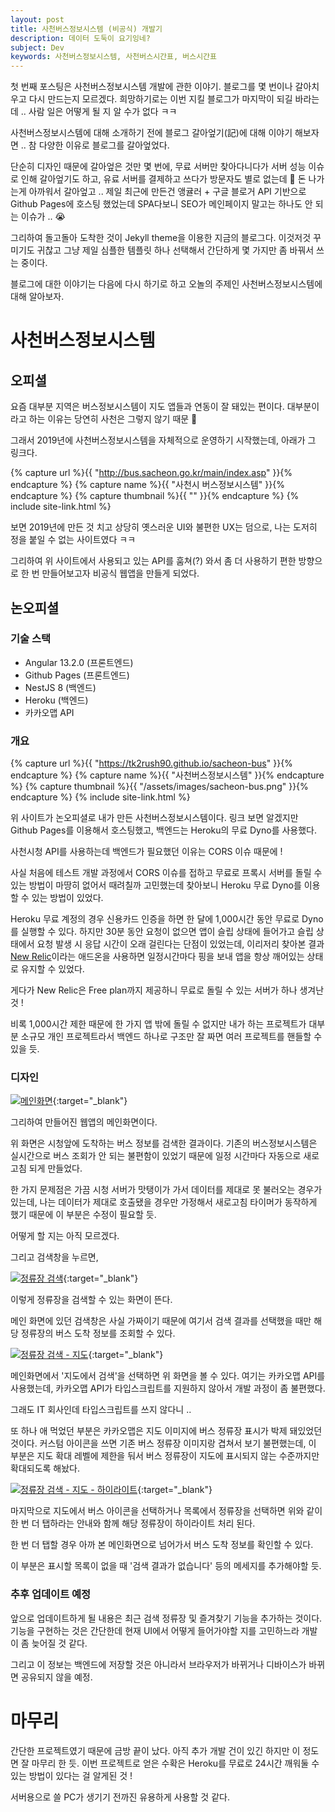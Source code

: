```yaml
---
layout: post
title: 사천버스정보시스템 (비공식) 개발기
description: 데이터 도둑이 요기잉네?
subject: Dev
keywords: 사천버스정보시스템, 사천버스시간표, 버스시간표
---
```


첫 번째 포스팅은 사천버스정보시스템 개발에 관한 이야기.
블로그를 몇 번이나 갈아치우고 다시 만드는지 모르겠다.
희망하기로는 이번 지킬 블로그가 마지막이 되길 바라는데 .. 사람 일은 어떻게 될 지 알 수가 없다 ㅋㅋ

사천버스정보시스템에 대해 소개하기 전에 블로그 갈아엎기(記)에 대해 이야기 해보자면 ..
참 다양한 이유로 블로그를 갈아엎었다.

단순히 디자인 때문에 갈아엎은 것만 몇 번에, 무료 서버만 찾아다니다가 서버 성능 이슈로 인해 갈아엎기도 하고,
유료 서버를 결제하고 쓰다가 방문자도 별로 없는데 🥲 돈 나가는게 아까워서 갈아엎고 ..
제일 최근에 만든건 앵귤러 + 구글 블로거 API 기반으로 Github Pages에 호스팅 했었는데
SPA다보니 SEO가 메인페이지 말고는 하나도 안 되는 이슈가 .. 😭

그리하여 돌고돌아 도착한 것이 Jekyll theme을 이용한 지금의 블로그다.
이것저것 꾸미기도 귀찮고 그냥 제일 심플한 템플릿 하나 선택해서 간단하게 몇 가지만 좀 바꿔서 쓰는 중이다.

블로그에 대한 이야기는 다음에 다시 하기로 하고 오놀의 주제인 사천버스정보시스템에 대해 알아보자.

# 사천버스정보시스템

## 오피셜

요즘 대부분 지역은 버스정보시스템이 지도 앱들과 연동이 잘 돼있는 편이다.
대부분이라고 하는 이유는 당연히 사천은 그렇지 않기 때문 🥲

그래서 2019년에 사천버스정보시스템을 자체적으로 운영하기 시작했는데, 아래가 그 링크다.

{% capture url %}{{ "http://bus.sacheon.go.kr/main/index.asp" }}{% endcapture %}
{% capture name %}{{ "사천시 버스정보시스템" }}{% endcapture %}
{% capture thumbnail %}{{ "" }}{% endcapture %}
{% include site-link.html %}

보면 2019년에 만든 것 치고 상당히 옛스러운 UI와 불편한 UX는 덤으로, 나는 도저히 정을 붙일 수 없는 사이트였다 ㅋㅋ

그리하여 위 사이트에서 사용되고 있는 API를 훔쳐(?) 와서 좀 더 사용하기 편한 방향으로 한 번 만들어보고자
비공식 웹앱을 만들게 되었다.

## 논오피셜

### 기술 스택

- Angular 13.2.0 (프론트엔드)
- Github Pages (프론트엔드)
- NestJS 8 (백엔드)
- Heroku (백엔드)
- 카카오맵 API

### 개요

{% capture url %}{{ "https://tk2rush90.github.io/sacheon-bus" }}{% endcapture %}
{% capture name %}{{ "사천버스정보시스템" }}{% endcapture %}
{% capture thumbnail %}{{ "/assets/images/sacheon-bus.png" }}{% endcapture %}
{% include site-link.html %}

위 사이트가 논오피셜로 내가 만든 사천버스정보시스템이다.
링크 보면 알겠지만 Github Pages를 이용해서 호스팅했고, 백엔드는 Heroku의 무료 Dyno를 사용했다.

사천시청 API를 사용하는데 백엔드가 필요했던 이유는 CORS 이슈 때문에 !

사실 처음에 테스트 개발 과정에서 CORS 이슈를 접하고
무료로 프록시 서버를 돌릴 수 있는 방법이 마땅히 없어서 때려칠까 고민했는데
찾아보니 Heroku 무료 Dyno를 이용할 수 있는 방법이 있었다.

Heroku 무료 계정의 경우 신용카드 인증을 하면 한 달에 1,000시간 동안 무료로 Dyno를 실행할 수 있다.
하지만 30분 동안 요청이 없으면 앱이 슬립 상태에 들어가고
슬립 상태에서 요청 발생 시 응답 시간이 오래 걸린다는 단점이 있었는데,
이리저리 찾아본 결과 [New Relic](https://elements.heroku.com/addons/newrelic)이라는 애드온을 사용하면
일정시간마다 핑을 보내 앱을 항상 깨어있는 상태로 유지할 수 있었다.

게다가 New Relic은 Free plan까지 제공하니 무료로 돌릴 수 있는 서버가 하나 생겨난 것 !

비록 1,000시간 제한 때문에 한 가지 앱 밖에 돌릴 수 없지만
내가 하는 프로젝트가 대부분 소규모 개인 프로젝트라서 백엔드 하나로 구조만 잘 짜면 여러 프로젝트를 핸들할 수 있을 듯.

### 디자인

[![메인화면](/assets/images/sacheon-bus-main.png)](/assets/images/sacheon-bus-main.png){:target="_blank"}

그리하여 만들어진 웹앱의 메인화면이다.

위 화면은 시청앞에 도착하는 버스 정보를 검색한 결과이다.
기존의 버스정보시스템은 실시간으로 버스 조회가 안 되는 불편함이 있었기 때문에
일정 시간마다 자동으로 새로고침 되게 만들었다.

한 가지 문제점은 가끔 시청 서버가 맛탱이가 가서 데이터를 제대로 못 불러오는 경우가 있는데,
나는 데이터가 제대로 호출됐을 경우만 가정해서 새로고침 타이머가 동작하게 했기 때문에
이 부분은 수정이 필요할 듯.

어떻게 할 지는 아직 모르겠다.

그리고 검색창을 누르면,

[![정류장 검색](/assets/images/sacheon-bus-search.png)](/assets/images/sacheon-bus-map-search.png){:target="_blank"}

이렇게 정류장을 검색할 수 있는 화면이 뜬다.

메인 화면에 있던 검색창은 사실 가짜이기 때문에 여기서 검색 결과를 선택했을 때만
해당 정류장의 버스 도착 정보를 조회할 수 있다.

[![정류장 검색 - 지도](/assets/images/sacheon-bus-map-search.png)](/assets/images/sacheon-bus-map-search.png){:target="_blank"}

메인화면에서 '지도에서 검색'을 선택하면 위 화면을 볼 수 있다.
여기는 카카오맵 API를 사용했는데, 카카오맵 API가 타입스크립트를 지원하지 않아서 개발 과정이 좀 불편했다.

그래도 IT 회사인데 타입스크립트를 쓰지 않다니 ..

또 하나 애 먹었던 부분은 카카오맵은 지도 이미지에 버스 정류장 표시가 박제 돼있었던 것이다.
커스텀 아이콘을 쓰면 기존 버스 정류장 이미지랑 겹쳐서 보기 불편했는데,
이 부분은 지도 확대 레벨에 제한을 둬서 버스 정류장이 지도에 표시되지 않는 수준까지만 확대되도록 해놨다.

[![정류장 검색 - 지도 - 하이라이트](/assets/images/sacheon-bus-map-search-highlight.png)](/assets/images/sacheon-bus-map-search-highlight.png){:target="_blank"}

마지막으로 지도에서 버스 아이콘을 선택하거나 목록에서 정류장을 선택하면
위와 같이 한 번 더 탭하라는 안내와 함께 해당 정류장이 하이라이트 처리 된다.

한 번 더 탭할 경우 아까 본 메인화면으로 넘어가서 버스 도착 정보를 확인할 수 있다.

이 부분은 표시할 목록이 없을 때 '검색 결과가 없습니다' 등의 메세지를 추가해야할 듯.

### 추후 업데이트 예정

앞으로 업데이트하게 될 내용은 최근 검색 정류장 및 즐겨찾기 기능을 추가하는 것이다.
기능을 구현하는 것은 간단한데 현재 UI에서 어떻게 들어가야할 지를 고민하느라 개발이 좀 늦어질 것 같다.

그리고 이 정보는 백엔드에 저장할 것은 아니라서 브라우저가 바뀌거나 디바이스가 바뀌면 공유되지 않을 예정.

# 마무리

간단한 프로젝트였기 때문에 금방 끝이 났다.
아직 추가 개발 건이 있긴 하지만 이 정도면 잘 마무리 한 듯.
이번 프로젝트로 얻은 수확은 Heroku를 무료로 24시간 깨워둘 수 있는 방법이 있다는 걸 알게된 것 !

서버용으로 쓸 PC가 생기기 전까진 유용하게 사용할 것 같다.
